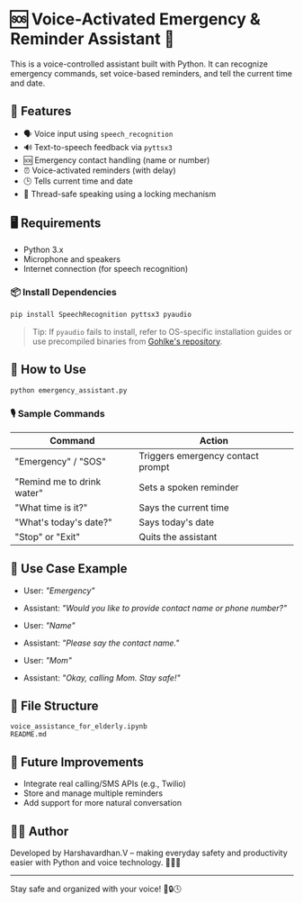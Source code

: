 
# 🆘 Voice-Activated Emergency & Reminder Assistant 🤖

This is a voice-controlled assistant built with Python. It can recognize emergency commands, set voice-based reminders, and tell the current time and date.

## 🧠 Features

- 🗣️ Voice input using `speech_recognition`
- 🔊 Text-to-speech feedback via `pyttsx3`
- 🆘 Emergency contact handling (name or number)
- ⏰ Voice-activated reminders (with delay)
- 🕒 Tells current time and date
- 🔐 Thread-safe speaking using a locking mechanism

## 🖥️ Requirements

- Python 3.x
- Microphone and speakers
- Internet connection (for speech recognition)

### 📦 Install Dependencies

```bash
pip install SpeechRecognition pyttsx3 pyaudio
```

> Tip: If `pyaudio` fails to install, refer to OS-specific installation guides or use precompiled binaries from [Gohlke's repository](https://www.lfd.uci.edu/~gohlke/pythonlibs/#pyaudio).

## 🚀 How to Use

```bash
python emergency_assistant.py
```

### 🎙️ Sample Commands

| Command | Action |
|--------|--------|
| "Emergency" / "SOS" | Triggers emergency contact prompt |
| "Remind me to drink water" | Sets a spoken reminder |
| "What time is it?" | Says the current time |
| "What's today's date?" | Says today's date |
| "Stop" or "Exit" | Quits the assistant |

## 🧪 Use Case Example

- User: *"Emergency"*
- Assistant: *"Would you like to provide contact name or phone number?"*

- User: *"Name"*
- Assistant: *"Please say the contact name."*

- User: *"Mom"*
- Assistant: *"Okay, calling Mom. Stay safe!"*

## 📂 File Structure

```
voice_assistance_for_elderly.ipynb
README.md
```

## 🔮 Future Improvements

- Integrate real calling/SMS APIs (e.g., Twilio)
- Store and manage multiple reminders
- Add support for more natural conversation

## 👨‍💻 Author

Developed by Harshavardhan.V – making everyday safety and productivity easier with Python and voice technology. 🎤🧠📅

---

Stay safe and organized with your voice! 💬🔒🕓
